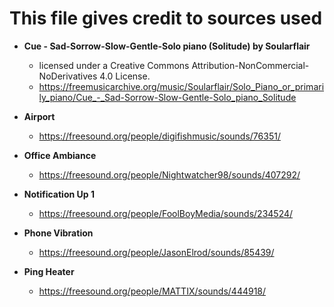 # This file gives credit to sources used

* **Cue - Sad-Sorrow-Slow-Gentle-Solo piano (Solitude) by Soularflair**
    * licensed under a Creative Commons Attribution-NonCommercial-NoDerivatives 4.0 License.
    * https://freemusicarchive.org/music/Soularflair/Solo_Piano_or_primarily_piano/Cue_-_Sad-Sorrow-Slow-Gentle-Solo_piano_Solitude

* **Airport**
    * https://freesound.org/people/digifishmusic/sounds/76351/

* **Office Ambiance**
    * https://freesound.org/people/Nightwatcher98/sounds/407292/

* **Notification Up 1**
    * https://freesound.org/people/FoolBoyMedia/sounds/234524/

* **Phone Vibration**
    * https://freesound.org/people/JasonElrod/sounds/85439/

* **Ping Heater**
    * https://freesound.org/people/MATTIX/sounds/444918/